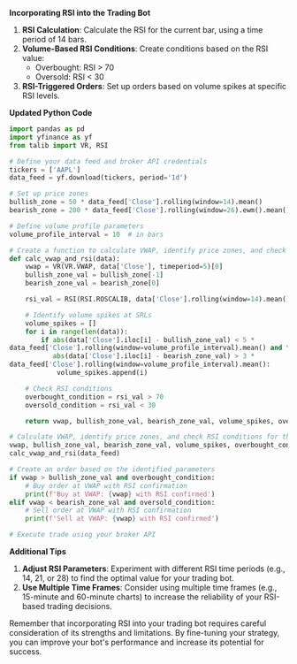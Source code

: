 **Incorporating RSI into the Trading Bot**

1. **RSI Calculation**: Calculate the RSI for the current bar, using a time period of 14 bars.
2. **Volume-Based RSI Conditions**: Create conditions based on the RSI value:
	* Overbought: RSI > 70
	* Oversold: RSI < 30
3. **RSI-Triggered Orders**: Set up orders based on volume spikes at specific RSI levels.

**Updated Python Code**

```python
import pandas as pd
import yfinance as yf
from talib import VR, RSI

# Define your data feed and broker API credentials
tickers = ['AAPL']
data_feed = yf.download(tickers, period='1d')

# Set up price zones
bullish_zone = 50 * data_feed['Close'].rolling(window=14).mean()
bearish_zone = 200 * data_feed['Close'].rolling(window=26).ewm().mean()

# Define volume profile parameters
volume_profile_interval = 10  # in bars

# Create a function to calculate VWAP, identify price zones, and check RSI conditions
def calc_vwap_and_rsi(data):
    vwap = VR(VR.VWAP, data['Close'], timeperiod=5)[0]
    bullish_zone_val = bullish_zone[-1]
    bearish_zone_val = bearish_zone[0]

    rsi_val = RSI(RSI.ROSCALIB, data['Close'].rolling(window=14).mean(), timeperiod=14)[0]

    # Identify volume spikes at SRLs
    volume_spikes = []
    for i in range(len(data)):
        if abs(data['Close'].iloc[i] - bullish_zone_val) < 5 * 
data_feed['Close'].rolling(window=volume_profile_interval).mean() and \
           abs(data['Close'].iloc[i] - bearish_zone_val) > 3 * 
data_feed['Close'].rolling(window=volume_profile_interval).mean():
            volume_spikes.append(i)

    # Check RSI conditions
    overbought_condition = rsi_val > 70
    oversold_condition = rsi_val < 30

    return vwap, bullish_zone_val, bearish_zone_val, volume_spikes, overbought_condition, oversold_condition

# Calculate VWAP, identify price zones, and check RSI conditions for the current bar
vwap, bullish_zone_val, bearish_zone_val, volume_spikes, overbought_condition, oversold_condition = 
calc_vwap_and_rsi(data_feed)

# Create an order based on the identified parameters
if vwap > bullish_zone_val and overbought_condition:
    # Buy order at VWAP with RSI confirmation
    print(f'Buy at VWAP: {vwap} with RSI confirmed')
elif vwap < bearish_zone_val and oversold_condition:
    # Sell order at VWAP with RSI confirmation
    print(f'Sell at VWAP: {vwap} with RSI confirmed')

# Execute trade using your broker API
```

**Additional Tips**

1. **Adjust RSI Parameters**: Experiment with different RSI time periods (e.g., 14, 21, or 28) to find the 
optimal value for your trading bot.
2. **Use Multiple Time Frames**: Consider using multiple time frames (e.g., 15-minute and 60-minute charts) 
to increase the reliability of your RSI-based trading decisions.

Remember that incorporating RSI into your trading bot requires careful consideration of its strengths and 
limitations. By fine-tuning your strategy, you can improve your bot's performance and increase its potential 
for success.

